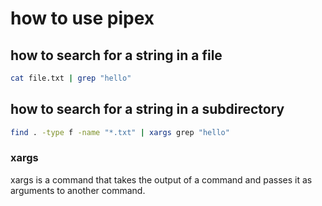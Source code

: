 # how to use pipex

## how to search for a string in a file
```bash
cat file.txt | grep "hello"
```

## how to search for a string in a subdirectory
```bash
find . -type f -name "*.txt" | xargs grep "hello"
```

### xargs

xargs is a command that takes the output of a command and passes it as arguments to another command.
